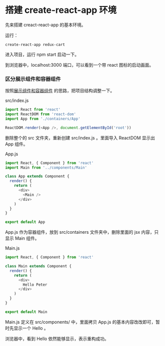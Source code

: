 # 搭建 create-react-app 环境

先来搭建 creact-react-app 的基本环境。

运行：

```
create-react-app redux-cart
```

进入项目，运行 npm start 启动一下。

到浏览器中，localhost:3000 端口，可以看到一个带 react 图标的启动画面。


### 区分展示组件和容器组件

按照[展示组件和容器组件](http://haoduoshipin.com/videos/236) 的思路，把项目结构调整一下。


src/index.js

```js
import React from 'react'
import ReactDOM from 'react-dom'
import App from './containers/App'

ReactDOM.render(<App />, document.getElementById('root'))
```

删除整个的 src 文件夹，重新创建 src/index.js 。里面导入 ReactDOM 显示出 App 组件。

App.js

```js
import React, { Component } from 'react'
import Main from '../components/Main'

class App extends Component {
  render() {
    return (
      <div>
        <Main />
      </div>
    )
  }
}

export default App
```

App.js 作为容器组件，放到 src/containers 文件夹中，删除里面的 jsx 内容，只显示 Main 组件。

Main.js

```js
import React, { Component } from 'react'

class Main extends Component {
  render() {
    return (
      <div>
        Hello Peter
      </div>
    )
  }
}

export default Main
```

Main.js 定义在 src/components/ 中，里面拷贝 App.js 的基本内容改改即可，暂时先显示一个 Hello 。

浏览器中，看到 Hello 依然能够显示，表示重构成功。
